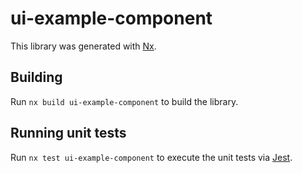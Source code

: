# ui-example-component

This library was generated with [Nx](https://nx.dev).

## Building

Run `nx build ui-example-component` to build the library.

## Running unit tests

Run `nx test ui-example-component` to execute the unit tests via [Jest](https://jestjs.io).
